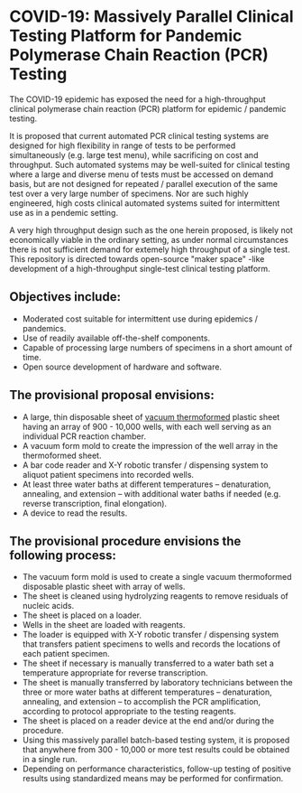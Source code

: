 # COVID-19:  Massively Parallel Clinical Testing Platform for Pandemic Polymerase Chain Reaction (PCR) Testing

The COVID-19 epidemic has exposed the need for a high-throughput clinical polymerase chain reaction (PCR) platform for epidemic / pandemic testing. 

It is proposed that current automated PCR clinical testing systems are designed for high flexibility in range of tests to be performed simultaneously (e.g. large test menu), while sacrificing on cost and throughput. Such automated systems may be well-suited for clinical testing where a large and diverse menu of tests must be accessed on demand basis, but are not  designed for repeated / parallel execution of the same test over a very large number of specimens.  Nor are such highly engineered, high costs clinical automated systems suited for intermittent use as in a pendemic setting.

A very high throughput design such as the one herein proposed, is likely not economically viable in the ordinary setting, as under normal circumstances there is not sufficient demand for extemely high throughput of a single test. This repository is directed towards open-source "maker space" -like development of a high-throughput single-test clinical testing platform.  

## Objectives include:

- Moderated cost suitable for intermittent use during epidemics / pandemics.
- Use of readily available off-the-shelf components.
- Capable of processing large numbers of specimens in a short amount of time.
- Open source development of hardware and software.

## The provisional proposal envisions:

-  A large, thin disposable sheet of [vacuum thermoformed](https://youtu.be/DWWq2hH7imA?t=84) plastic sheet having an array of 900 - 10,000 wells, with each well serving as an individual PCR reaction chamber.
-  A vacuum form mold to create the impression of the well array in the thermoformed sheet.
- A bar code reader and X-Y robotic transfer / dispensing system to aliquot patient specimens into recorded wells.
- At least three water baths at different temperatures – denaturation, annealing, and extension – with additional water baths if needed (e.g. reverse transcription, final elongation).
- A device to read the results.

## The provisional procedure envisions the following process:

- The vacuum form mold is used to create a single vacuum thermoformed disposable plastic sheet with array of wells.
- The sheet is cleaned using hydrolyzing reagents to remove residuals of nucleic acids.
- The sheet is placed on a loader.
- Wells in the sheet are loaded with reagents.
- The loader is equipped with X-Y robotic transfer / dispensing system that transfers patient specimens to wells and records the locations of each patient specimen.
- The sheet if necessary is manually transferred to a water bath set a temperature appropriate for reverse transcription.
-  The sheet is manually transferred by laboratory technicians between the three or more water baths at different temperatures – denaturation, annealing, and extension – to accomplish the PCR amplification, according to protocol appropriate to the testing reagents.
- The sheet is placed on a reader device at the end and/or during the procedure.
- Using this massively parallel batch-based testing system, it is proposed that anywhere from 300 - 10,000 or more test results could be obtained in a single run.
- Depending on performance characteristics, follow-up testing of positive results using standardized means may be performed for confirmation.
